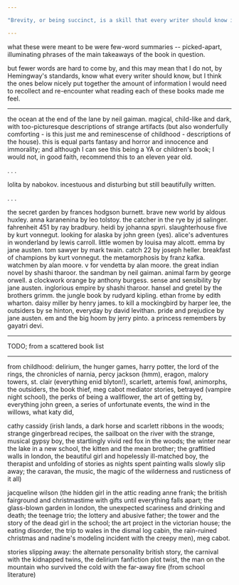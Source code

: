 ```yaml
---

"Brevity, or being succinct, is a skill that every writer should know is really important. Too many words should not be used." - Hemingway

---
```


what these were meant to be were few-word summaries -- picked-apart, illuminating phrases of the main takeaways of the book in question.  
  
but fewer words are hard to come by, and this may mean that I do not, by Hemingway's standards, know what every writer should know, but I think the ones below nicely put together the amount of information I would need to recollect and re-encounter what reading each of these books made me feel.

---

the ocean at the end of the lane by neil gaiman. magical, child-like and dark, with too-picturesque descriptions of strange artifacts (but also wonderfully comforting - is this just me and reminescense of childhood - descriptions of the house). this is equal parts fantasy and horror and innocence and immorality; and although I can see this being a YA or children's book; I would not, in good faith, recommend this to an eleven year old.   

. 
. 
. 

lolita by nabokov. incestuous and disturbing but still beautifully written.  

. 
. 
. 

the secret garden by frances hodgson burnett. brave new world by aldous huxley. anna karanenina by leo tolstoy. the catcher in the rye by jd salinger. fahrenheit 451 by ray bradbury. heidi by johanna spyri. slaughterhouse five by kurt vonnegut. looking for alaska by john green (yes). alice's adventures in wonderland by lewis carroll. little women by louisa may alcott. emma by jane austen. tom sawyer by mark twain. catch 22 by joseph heller. breakfast of champions by kurt vonnegut. the metamorphosis by franz kafka. watchmen by alan moore. v for vendetta by alan moore. the great indian novel by shashi tharoor. the sandman by neil gaiman. animal farm by george orwell. a clockwork orange by anthony burgess. sense and sensibility by jane austen. inglorious empire by shashi tharoor. hansel and gretel by the brothers grimm. the jungle book by rudyard kipling. ethan frome by edith wharton. daisy miller by henry james. to kill a mockingbird by harper lee, the outsiders by se hinton, everyday by david levithan. pride and prejudice by jane austen. em and the big hoom by jerry pinto. a princess remembers by gayatri devi.

---

TODO; from a scattered book list  

---


from childhood: delirium, the hunger games, harry potter, the lord of the rings, the chronicles of narnia, percy jackson (hmm), eragon, malory towers, st. clair (everything enid blyton!), scarlett, artemis fowl, animorphs, the outsiders, the book thief, meg cabot mediator stories, betrayed (vampire night school), the perks of being a wallflower, the art of getting by, everything john green, a series of unfortunate events, the wind in the willows, what katy did, 
  
cathy cassidy (irish lands, a dark horse and scarlett ribbons in the woods; strange gingerbread recipes, the sailboat on the river with the strange, musical gypsy boy, the startlingly vivid red fox in the woods; the winter near the lake in a new school, the kitten and the mean brother; the graffitied walls in london, the beautiful girl and hopelessly ill-matched boy, the therapist and unfolding of stories as nights spent painting walls slowly slip away; the caravan, the music, the magic of the wilderness and rusticness of it all)  
  
jacqueline wilson (the hidden girl in the attic reading anne frank; the british fairground and christmastime with gifts until everything falls apart; the glass-blown garden in london, the unexpected scariness and drinking and death; the teenage trio; the lottery and abusive father; the tower and the story of the dead girl in the school; the art project in the victorian house; the eating disorder, the trip to wales in the dismal log cabin, the rain-ruined christmas and nadine's modeling incident with the creepy men), meg cabot.

stories slipping away: the alternate personality british story, the carnival with the kidnapped twins, the delirium fanfiction plot twist, the man on the mountain who survived the cold with the far-away fire (from school literature)  

